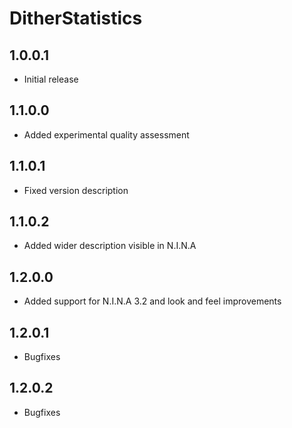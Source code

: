 ﻿# DitherStatistics

## 1.0.0.1
- Initial release

## 1.1.0.0
- Added experimental quality assessment

## 1.1.0.1
- Fixed version description

## 1.1.0.2
- Added wider description visible in N.I.N.A

## 1.2.0.0
- Added support for N.I.N.A 3.2 and look and feel improvements

## 1.2.0.1
- Bugfixes

## 1.2.0.2
- Bugfixes